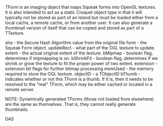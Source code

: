 TForm is an imaging object that maps Squeak forms into OpenGL textures. It is also intended to act as a static Croquet object type in that it will typically not be stored as part of an Island but must be loaded either from a local cache, a remote cache, or from another user. It can also generate a thumbnail version of itself that can be copied and stored as part of a TTexture.

sha - the Secure Hash Algorithm value from the original file
form - the Squeak Form object.
updateRect - what part of the OGL texture to update.
extent - the actual original extent of the texture.
bMipmap - boolean flag, determines if mipmapping is on.
bShrinkFit - boolean flag, determines if we shrink or grow the texture to fit the proper power of two extent.
extension - extension bit flags for further bitmap processing
memUsed - the memory required to store the OGL texture.
objectID - a TObjectID
bThumb - indicates whether or not this TForm is a thumb. If it is, then it needs to be resolved to the "real" TForm, which may be either cached or located in a remote server. 

NOTE: Dynamically generated TForms (those not loaded from elsewhere) are the same as themselves. That is, they cannot really generate thumbnails.

DAS
